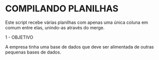 # COMPILANDO PLANILHAS
Este script recebe várias planilhas com apenas uma única coluna em comum entre elas, unindo-as através do merge.


1 - OBJETIVO

A empresa tinha uma base de dados que deve ser alimentada de outras pequenas bases de dados.

